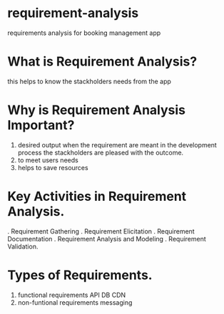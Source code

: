 # requirement-analysis
requirements analysis for booking management app 
# What is Requirement Analysis?
this helps to know the stackholders needs from the app
# Why is Requirement Analysis Important?
1. desired output
   when the requirement are meant in the development process the stackholders are pleased with the outcome.
2. to meet users needs
3. helps to save resources
# Key Activities in Requirement Analysis.
 . Requirement Gathering
 . Requirement Elicitation
 . Requirement Documentation
 . Requirement Analysis and Modeling
 . Requirement Validation.
# Types of Requirements.
  1. functional requirements
      API
      DB
      CDN
2. non-funtional requirements
     messaging
